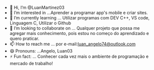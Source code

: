 - 👋 Hi, I’m @LuanMartinez03
- 👀 I’m interested in ...Aprender a programar app's mobile e criar sites.
- 🌱 I’m currently learning ... Utilizar programas com DEV C++, VS code, Linguagem C, Utilizar o Github
- 💞️ I’m looking to collaborate on ... Qualquer projeto que possa me agregar mais conhecimento, pois estou no começo do aprendizado e quero praticar.
- 📫 How to reach me ... por e-mail:luan_angelo74@outlook.com
- 😄 Pronouns: ...Angelo, Luan03
- ⚡ Fun fact: ... Conhecer cada vez mais o ambiente de programação e mercado de trabalho!

<!---
LuanMartinez03/LuanMartinez03 is a ✨ special ✨ repository because its `README.md` (this file) appears on your GitHub profile.
You can click the Preview link to take a look at your changes.
--->
